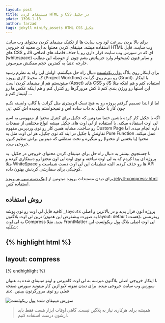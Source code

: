 ```yaml
---
layout: post
title: مینیفای کردن HTML و CSS در جکیل
pdate: 1396-1-13
author: farzad
tags: jekyll minify_assets HTML CSS جکیل
---
```


برای بالا بردن سرعت لود وب سایت ها از تکنیک مینیفای کردن محتوای وب سایت استفاده میشه. مینیفای کردن محتوا به این معنیه که خروجی HTML وب سایت، فایل های CSS و JS ای که در سورس وب سایت قرار دارن رو با حذف فاصله های اضافی (whitespace) و سایر فنون (نمیخوام وارد جزییاتش بشم چون از حوصله این مطلب خارجه :دی) به کمترین حجم ممکنش میرسونن.

برای اینکار روی بلاگ [پول ریکوئست](http://pullrequest.ir "پول ریکوئست") دنبال راه حل میگشتم. اولش این راه به نظرم رسید که محیط کاری پروژه (Project Workflow) رو ببرم روی گرانت (Grunt). با اینکار میتونستم هم از مینیفای کردن است (Asset) های CSS و JS استفاده کنم و هم اینکه مثلا این استها رو ورژن بندی کنم تا کش مرورگرها رو کنترل کنم و هم اینکه عکس ها رو آپتیماز کنم و ...

اما از ابتدا تصمیم گرفتم پروژه رو به هیچ تسک اتومیتری مثل گرانت یا گالپ وابسته نکنم چون کار با جکیل به ذات ساده اس و نمیخواستم پیچیده اش کنم. :پی

اگه با جکیل کار کرده باشین حتما میدونین که جکیل برای کنترل محتوا از مفهومی به اسم لی اوت استفاده میکنه. با استفاده از لی اوت های جکیل میشه انواع مختلفی از صفحات رو ساخت. مشابه همین کار رو توی وردپرس مفهوم Custom Page داره انجام میده. اما تفاوتش با جکیل در اینه که توی جکیل، هر لی اوت مثل یه Pure Function عمل میکنه. محتوا (یا بخشی از محتوا) رو میگیره و تحت منطقی که میتونین براش تنظیم کنین، خروجی میده.

با جستجوی بیشتر به دنبال راه حل برای مینیفای کردن محتوای خروجی در جکیل، یه پروژه ای پیدا کردم که یه لی اوت ساخته و توی اوت لی اون محتوا رو دستکاری کرده و مثلا WhiteSpace ها رو حذف کرده.
البته تنظیمات این لی اوت دست شماست و API کوچیکی برای سفارشی کردنش بهتون داده.

برای دیدن مستندات پروژه میتونین از [لینک دسترسی به پروژه jekyll-compress-html](http://jch.penibelst.de/ "لینک دسترسی به پروژه jekyll-compress-html") استفاده کنین.

## روش استفاده

کافیه فایل لی اوت رو توی پوشه `_layouts` پروژه اتون قرار بدید و در بالاترین و اصلی ترین لی اوت بلاگتون (به صورت پیشفرض این همون layout: default هست)، ریفرنسی به لی اوت Compress بدید. مثلا FrontMatter لی اوت اصلی بلاگ پول ریکوئست این شکلیه:

{% highlight html %}
---
layout: compress
---

<!DOCTYPE html>
<html>
{% endhighlight %}

با اینکار خروجی اصلی بلاگتون میرسه به لی اوت کامپرس و اونو مینیفای شده به عنوان سورس وب سایت خروجی میده. برای دیدن نمونه لایو ازین کار میتونید سورس صفحه فعلی رو توی مرورگرتون ببینین. :دی

![سورس مینیفای شده پول ریکوئست](https://image.ibb.co/eMYBBF/minify_html_jekyll.png "سورس مینیفای شده پول ریکوئست")

>همیشه برای هرکاری نیاز به پلاگین نیست. گاهی اوقات ابزار هست فقط باید ازشون درست استفاده کنیم.
